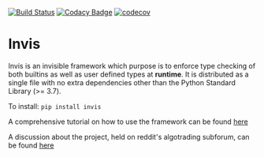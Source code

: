 [![Build Status](https://travis-ci.org/dxflores/invis.svg?branch=master)](https://travis-ci.org/dxflores/invis)
[![Codacy Badge](https://api.codacy.com/project/badge/Grade/2d318652634a424eaddd354be41b114d)](https://www.codacy.com/manual/dxflores/invis?utm_source=github.com&amp;utm_medium=referral&amp;utm_content=dxflores/invis&amp;utm_campaign=Badge_Grade)
[![codecov](https://codecov.io/gh/dxflores/invis/branch/master/graph/badge.svg)](https://codecov.io/gh/dxflores/invis)

# Invis

Invis is an invisible framework which purpose is to enforce type checking of both builtins as well as user defined types at **runtime**. 
It is distributed as a single file with no extra dependencies other than the Python Standard Library (>= 3.7).

To install: `pip install invis`

A comprehensive tutorial on how to use the framework can be found
[here](https://github.com/dxflores/invis/tree/master/examples/tutorial.md)

A discussion about the project, held on reddit's algotrading subforum, can be found [here](https://www.reddit.com/r/algotrading/comments/dwrk59/a_micro_framework_to_give_you_peace_of_mind_with/)
